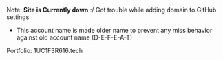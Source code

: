 Note: **Site is Currently down** :/ Got trouble while adding domain to GitHub settings

- This account name is made older name to prevent any miss behavior against old account name (D-E-F-E-A-T)

<!-- I like to see what other fellow devs are doing and so I follow each one of you who follows the main account (2nd purpose of this account I suppose)-->

Portfolio: 1UC1F3R616.tech


